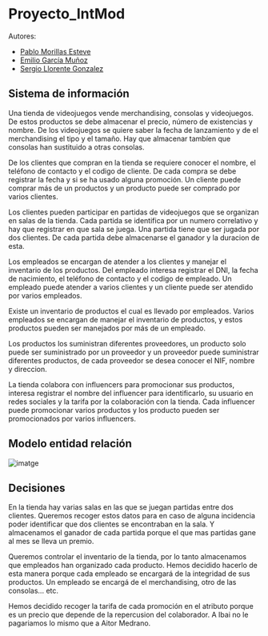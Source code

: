 # Proyecto_IntMod

Autores:

- [Pablo Morillas Esteve](https://github.com/pabloskii2006)
- [Emilio García Muñoz](https://github.com/Emilsito)
- [Sergio Llorente Gonzalez](https://github.com/CaulShiverss)

## Sistema de información

Una tienda de videojuegos vende merchandising, consolas y videojuegos. De estos productos se debe almacenar el precio, número de existencias y nombre. De los videojuegos se quiere saber la fecha de lanzamiento y de el merchandising el tipo y el tamaño. Hay que almacenar tambíen que consolas han sustituido a otras consolas.

De los clientes que compran en la tienda se requiere conocer el nombre, el teléfono de contacto y el codigo de cliente. De cada compra se debe registrar la fecha y si se ha usado alguna promoción.  Un cliente puede comprar más de un productos y un producto puede ser comprado por varios clientes.

Los clientes pueden participar en partidas de videojuegos que se organizan en salas de la tienda. Cada partida se identifica por un numero correlativo y hay que registrar en que sala se juega. Una partida tiene que ser jugada por dos clientes. De cada partida debe almacenarse el ganador y la duracion de esta.

Los empleados se encargan de atender a los clientes y manejar el inventario de los productos. Del empleado interesa registrar el DNI, la fecha de nacimiento, el teléfono de contacto y el codigo de empleado. Un empleado puede atender a varios clientes y un cliente puede ser atendido por varios empleados. 

Existe un inventario de productos el cual es llevado por empleados. Varios empleados se encargan de manejar el inventario de productos, y estos productos pueden ser manejados por más de un empleado.

Los productos los suministran diferentes proveedores, un producto solo puede ser suministrado por un proveedor y un proveedor puede suministrar diferentes productos, de cada proveedor se desea conocer el NIF, nombre y direccion.

La tienda colabora con influencers para promocionar sus productos, interesa registrar el nombre del influencer para identificarlo, su usuario en redes sociales y la tarifa por la colaboración con la tienda. Cada influencer puede promocionar varios productos y los producto pueden ser promocionados por varios influencers.

## Modelo entidad relación

![imatge](https://github.com/user-attachments/assets/d6bd1e93-ea5d-48c2-b0da-d42b13b77574)

## Decisiones

En la tienda hay varias salas en las que se juegan partidas entre dos clientes. Queremos recoger estos datos para en caso de alguna incidencia poder identificar que dos clientes se encontraban en la sala. Y almacenamos el ganador de cada partida porque el que mas partidas gane al mes se lleva un premio.

Queremos controlar el inventario de la tienda, por lo tanto almacenamos que empleados han organizado cada producto. Hemos decidido hacerlo de esta manera porque cada empleado se encargará de la integridad de sus productos. Un empleado se encargá de el merchandising, otro de las consolas... etc.

Hemos decidido recoger la tarifa de cada promoción en el atributo porque es un precio que depende de la repercusion del colaborador. A Ibai no le pagariamos lo mismo que a Aitor Medrano.







